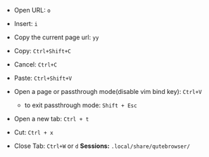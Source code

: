 * Open URL: `o`
* Insert: `i`
* Copy the current page url: `yy`

* Copy: `Ctrl+Shift+C`
* Cancel: `Ctrl+C`
* Paste: `Ctrl+Shift+V`
* Open a page or passthrough mode(disable vim bind key): `Ctrl+V`
    * to exit passthrough mode: `Shift + Esc`

* Open a new tab: `Ctrl + t`
* Cut: `Ctrl + x`
* Close Tab: `Ctrl+W` or `d`
**Sessions:**
`.local/share/qutebrowser/`
